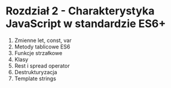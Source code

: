 # Rozdział 2 - Charakterystyka JavaScript w standardzie ES6+

1. Zmienne let, const, var
2. Metody tablicowe ES6
3. Funkcje strzałkowe
4. Klasy
5. Rest i spread operator
6. Destrukturyzacja
7. Template strings


